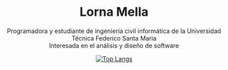 <div align="center">
  <h1> Lorna Mella </h1>
  <p> 
    Programadora y estudiante de ingeniería civil informática de la Universidad Técnica Federico Santa Maria <br/>
    Interesada en el análisis y diseño de software
  </p>

[![Top Langs](https://github-readme-stats.vercel.app/api/top-langs/?username=lmellan&layout=donut-vertical&bg_color=00000000&hide_border=true)](https://github.com/lmellan/github-readme-stats)

</div>
